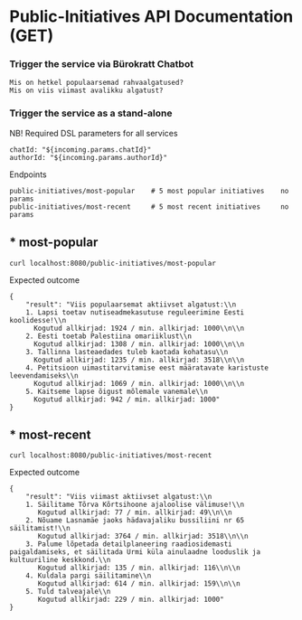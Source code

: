 # Public-Initiatives API Documentation (GET)


### Trigger the service via Bürokratt Chatbot
```
Mis on hetkel populaarsemad rahvaalgatused?
Mis on viis viimast avalikku algatust?
```


### Trigger the service as a stand-alone
NB! Required DSL parameters for all services
```
chatId: "${incoming.params.chatId}"
authorId: "${incoming.params.authorId}"
```

Endpoints
```
public-initiatives/most-popular    # 5 most popular initiatives    no params
public-initiatives/most-recent     # 5 most recent initiatives     no params
```


## * most-popular
```
curl localhost:8080/public-initiatives/most-popular
```
Expected outcome
```
{
    "result": "Viis populaarsemat aktiivset algatust:\\n
    1. Lapsi toetav nutiseadmekasutuse reguleerimine Eesti koolidesse!\\n
      Kogutud allkirjad: 1924 / min. allkirjad: 1000\\n\\n
    2. Eesti toetab Palestiina omariiklust\\n
      Kogutud allkirjad: 1308 / min. allkirjad: 1000\\n\\n
    3. Tallinna lasteaedades tuleb kaotada kohatasu\\n
      Kogutud allkirjad: 1235 / min. allkirjad: 3518\\n\\n
    4. Petitsioon uimastitarvitamise eest määratavate karistuste leevendamiseks\\n
      Kogutud allkirjad: 1069 / min. allkirjad: 1000\\n\\n
    5. Kaitseme lapse õigust mõlemale vanemale\\n
      Kogutud allkirjad: 942 / min. allkirjad: 1000"
}
```

## * most-recent
```
curl localhost:8080/public-initiatives/most-recent
```
Expected outcome
```
{
    "result": "Viis viimast aktiivset algatust:\\n
    1. Säilitame Tõrva Kõrtsihoone ajaloolise välimuse!\\n
       Kogutud allkirjad: 77 / min. allkirjad: 49\\n\\n
    2. Nõuame Lasnamäe jaoks hädavajaliku bussiliini nr 65 säilitamist!\\n
       Kogutud allkirjad: 3764 / min. allkirjad: 3518\\n\\n
    3. Palume lõpetada detailplaneering raadiosidemasti paigaldamiseks, et säilitada Urmi küla ainulaadne looduslik ja kultuuriline keskkond.\\n
       Kogutud allkirjad: 135 / min. allkirjad: 116\\n\\n
    4. Kuldala pargi säilitamine\\n
       Kogutud allkirjad: 614 / min. allkirjad: 159\\n\\n
    5. Tuld talveajale\\n
       Kogutud allkirjad: 229 / min. allkirjad: 1000"
}
```
